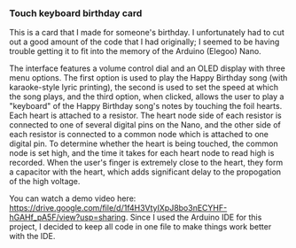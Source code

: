 ### Touch keyboard birthday card ###
This is a card that I made for someone's birthday. I unfortunately had to cut out a good amount of the code that I had originally; I seemed to be having
trouble getting it to fit into the memory of the Arduino (Elegoo) Nano.    

The interface features a volume control dial and an OLED display with three menu options. The first option is used to play the Happy Birthday song
(with karaoke-style lyric printing), the second is used to set the speed at which the song plays, and the third option, when clicked, allows the user
to play a "keyboard" of the Happy Birthday song's notes by touching the foil hearts. Each heart is attached to a resistor. The heart node side of each resistor
is connected to one of several digital pins on the Nano, and the other side of each resistor is connected to a common node which is attached to one digital pin.
To determine whether the heart is being touched, the common node is set high, and the time it takes for each heart node to read high is recorded. When the user's finger is extremely close to the heart, they form a capacitor with the heart, which adds significant delay to the propogation of the high voltage.   

You can watch a demo video here: https://drive.google.com/file/d/1f4H3VtyIXpJ8bo3nECYHF-hGAHf_pA5F/view?usp=sharing. Since I used the Arduino IDE for this
project, I decided to keep all code in one file to make things work better with the IDE.